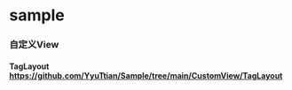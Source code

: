 # sample

### 自定义View
  #### TagLayout https://github.com/YyuTtian/Sample/tree/main/CustomView/TagLayout
